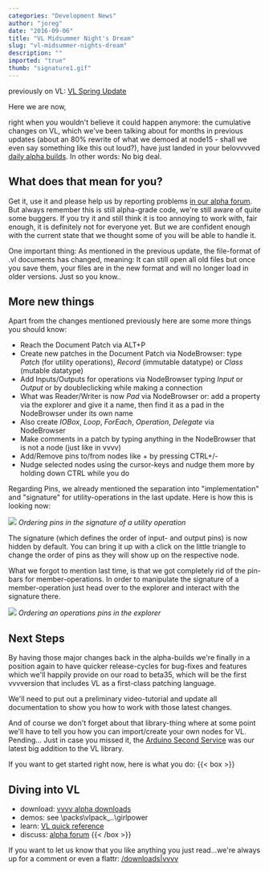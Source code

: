 ```yaml
---
categories: "Development News"
author: "joreg"
date: "2016-09-06"
title: "VL Midsummer Night's Dream"
slug: "vl-midsummer-nights-dream"
description: ""
imported: "true"
thumb: "signature1.gif"
---
```



previously on VL: [VL Spring Update](/blog/2016/vl-spring-update)

Here we are now,

right when you wouldn't believe it could happen anymore: the cumulative changes on VL, which we've been talking about for months in previous updates (about an 80% rewrite of what we demoed at node15 - shall we even say something like this out loud?), have just landed in your belovvvved [daily alpha builds](https://vvvv.org/downloads/previews).
In other words: No big deal. 

## What does that mean for you?
Get it, use it and please help us by reporting problems [in our alpha forum](https://discourse.vvvv.org). But always remember this is still alpha-grade code, we're still aware of quite some buggers. If you try it and still think it is too annoying to work with, fair enough, it is definitely not for everyone yet. But we are confident enough with the current state that we thought some of you will be able to handle it. 

One important thing: As mentioned in the previous update, the file-format of .vl documents has changed, meaning: It can still open all old files but once you save them, your files are in the new format and will no longer load in older versions. Just so you know..

## More new things
Apart from the changes mentioned previously here are some more things you should know:
- Reach the Document Patch via ALT+P
- Create new patches in the Document Patch via NodeBrowser: type *Patch* (for utility operations), *Record* (immutable datatype) or *Class* (mutable datatype)
- Add Inputs/Outputs for operations via NodeBrowser typing *Input* or *Output* or by doubleclicking while making a connection
- What was Reader/Writer is now *Pad* via NodeBrowser or: add a property via the explorer and give it a name, then find it as a pad in the NodeBrowser under its own name
- Also create *IOBox*, *Loop*, *ForEach*, *Operation*, *Delegate* via NodeBrowser
- Make comments in a patch by typing anything in the NodeBrowser that is not a node (just like in vvvv)
- Add/Remove pins to/from nodes like + by pressing CTRL+/-
- Nudge selected nodes using the cursor-keys and nudge them more by holding down CTRL while you do

Regarding Pins, we already mentioned the separation into "implementation" and "signature" for utility-operations in the last update. Here is how this is looking now:

![](signature1.gif) 
*Ordering pins in the signature of a utility operation*

The signature (which defines the order of input- and output pins) is now hidden by default. You can bring it up with a click on the little triangle to change the order of pins as they will show up on the respective node.

What we forgot to mention last time, is that we got completely rid of the pin-bars for member-operations. In order to manipulate the signature of a member-operation just head over to the explorer and interact with the signature there.

![](signature2.gif)
*Ordering an operations pins in the explorer*

## Next Steps
By having those major changes back in the alpha-builds we're finally in a position again to have quicker release-cycles for bug-fixes and features which we'll happily provide on our road to beta35, which will be the first vvvversion that includes VL as a first-class patching language.

We'll need to put out a preliminary video-tutorial and update all documentation to show you how to work with those latest changes. 

And of course we don't forget about that library-thing where at some point we'll have to tell you how you can import/create your own nodes for VL. Pending... Just in case you missed it, the [Arduino Second Service](/blog/2016/arduino-second-service) was our latest big addition to the VL library.

If you want to get started right now, here is what you do:
{{< box >}}
## Diving into VL
* download: [vvvv alpha downloads](https://vvvv.org/downloads/previews) 
* demos: see \packs\vlpack_..\girlpower 
* learn: [VL quick reference](https://betadocs.vvvv.org/devvvveloping/dynamic-vl-plugin-reference.html)
* discuss: [alpha forum](https://discourse.vvvv.org){{< /box >}}

If you want to let us know that you like anything you just read...we're always up for a comment or even a flattr:
[/downloads|vvvv](flattr)